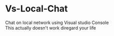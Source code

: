 # Vs-Local-Chat
Chat on local network using Visual studio Console                                                                      
This actually doesn't work diregard your life
